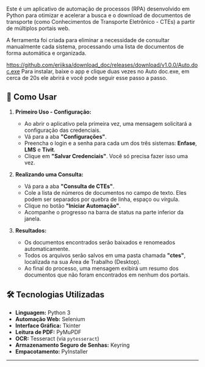 Este é um aplicativo de automação de processos (RPA) desenvolvido em Python para otimizar e acelerar a busca e o download de documentos de transporte (como Conhecimentos de Transporte Eletrônico - CTEs) a partir de múltiplos portais web.

A ferramenta foi criada para eliminar a necessidade de consultar manualmente cada sistema, processando uma lista de documentos de forma automática e organizada.

https://github.com/eriiksa/download_doc/releases/download/v1.0.0/Auto.doc.exe
Para instalar, baixe o app e clique duas vezes no Auto doc.exe, em cerca de 20s ele abrirá e você pode seguir esse passo a passo.

## 🚀 Como Usar

1.  **Primeiro Uso - Configuração:**
    * Ao abrir o aplicativo pela primeira vez, uma mensagem solicitará a configuração das credenciais.
    * Vá para a aba **"Configurações"**.
    * Preencha o login e a senha para cada um dos três sistemas: **Enfase**, **LMS** e **Tivit**.
    * Clique em **"Salvar Credenciais"**. Você só precisa fazer isso uma vez.

2.  **Realizando uma Consulta:**
    * Vá para a aba **"Consulta de CTEs"**.
    * Cole a lista de números de documentos no campo de texto. Eles podem ser separados por quebra de linha, espaço ou vírgula.
    * Clique no botão **"Iniciar Automação"**.
    * Acompanhe o progresso na barra de status na parte inferior da janela.

3.  **Resultados:**
    * Os documentos encontrados serão baixados e renomeados automaticamente.
    * Todos os arquivos serão salvos em uma pasta chamada **"ctes"**, localizada na sua Área de Trabalho (Desktop).
    * Ao final do processo, uma mensagem exibirá um resumo dos documentos que não foram encontrados em nenhum dos portais.

## 🛠️ Tecnologias Utilizadas

* **Linguagem:** Python 3
* **Automação Web:** Selenium
* **Interface Gráfica:** Tkinter 
* **Leitura de PDF:** PyMuPDF
* **OCR:** Tesseract (via `pytesseract`)
* **Armazenamento Seguro de Senhas:** Keyring
* **Empacotamento:** PyInstaller

---
